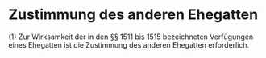 # Zustimmung des anderen Ehegatten

(1) Zur Wirksamkeit der in den §§ 1511 bis 1515 bezeichneten Verfügungen eines Ehegatten ist die Zustimmung des anderen Ehegatten erforderlich.